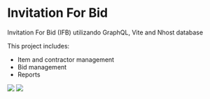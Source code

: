 # Invitation For Bid
Invitation For Bid (IFB) utilizando GraphQL, Vite and Nhost database

This project includes:
- Item and contractor management
- Bid management
- Reports

![](https://github.com/renatosans/InvitationForBid/blob/main/public/images/bidding2.png)
![](https://github.com/renatosans/InvitationForBid/blob/main/public/images/bidding3.png)
